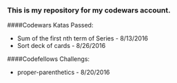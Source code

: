 ### This is my repository for my codewars account.

####Codewars Katas Passed:

* Sum of the first nth term of Series - 8/13/2016
* Sort deck of cards - 8/26/2016

####Codefellows Challengs:

* proper-parenthetics - 8/20/2016
